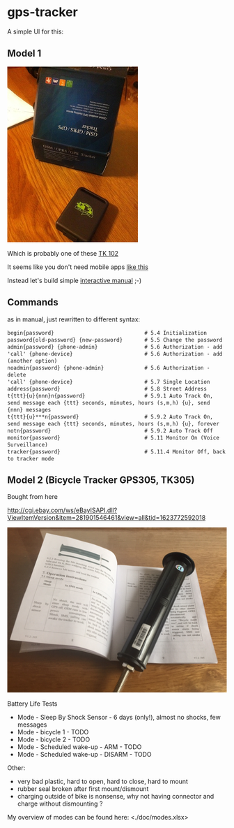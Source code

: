 # gps-tracker

A simple UI for this:

## Model 1

![Unknown GPS Tracker](./doc/device.jpg)

Which is probably one of these 
[TK 102](http://www.ebay.com/sch/i.html?_odkw=GPS+tracker+TK&_osacat=0&_from=R40&_trksid=p2045573.m570.l1313.TR0.TRC0.H0.XGPS+tracker+TK+102.TRS0&_nkw=GPS+tracker+TK+102&_sacat=0)

It seems like you don't need  mobile apps [like this](http://www.starburstsoftware.co.uk/gpstracker/)

Instead let's build simple [interactive manual](http://ainthek.github.io/gps-tracker/www/index.html) ;-)

## Commands

as in manual, just rewritten to different syntax: 



	begin{password}								# 5.4 Initialization
	password{old-password} {new-password} 		# 5.5 Change the password
	admin{password} {phone-admin}				# 5.6 Authorization - add
	'call' {phone-device}						# 5.6 Authorization - add (another option)
	noadmin{password} {phone-admin}				# 5.6 Authorization - delete
	'call' {phone-device}						# 5.7 Single Location
	address{password}							# 5.8 Street Address			
	t{ttt}{u}{nnn}n{password}					# 5.9.1 Auto Track On, send message each {ttt} seconds, minutes, hours (s,m,h) {u}, send {nnn} messages
	t{ttt}{u}***n{password}						# 5.9.2 Auto Track On, send message each {ttt} seconds, minutes, hours (s,m,h) {u}, forever
	notn{password}								# 5.9.2 Auto Track Off
	monitor{password}							# 5.11 Monitor On (Voice Surveillance)
	tracker{password}							# 5.11.4 Monitor Off, back to tracker mode
	
## Model 2 (Bicycle Tracker GPS305, TK305)

Bought from here

<http://cgi.ebay.com/ws/eBayISAPI.dll?ViewItemVersion&item=281901546461&view=all&tid=1623772592018>

![Unknown GPS Tracker](./doc/device2.jpg)

Battery Life Tests

- Mode - Sleep By Shock Sensor - 6 days (only!), almost no shocks, few messages
- Mode - bicycle 1 - TODO
- Mode - bicycle 2 - TODO
- Mode - Scheduled wake-up - ARM - TODO
- Mode - Scheduled wake-up - DISARM - TODO

Other:

- very bad plastic, hard to open, hard to close, hard to mount
- rubber seal broken after first mount/dismount
- charging outside of bike is nonsense, why not having connector and charge without dismounting ?  

My overview of modes can be found here: <./doc/modes.xlsx>
	






	
	


